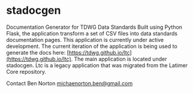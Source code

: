# stadocgen
Documentation Generator for TDWG Data Standards 
Built using Python Flask, the application transform a set of CSV files into data standards documentation pages. This application is currently under active development. The current iteration of the application is being used to generate the docs here: [https://tdwg.github.io/ltc](https://tdwg.github.io/ltc). The main application is located under stadocgen. Ltc is a legacy application that was migrated from the Latimer Core repository.

Contact
Ben Norton
michaenorton.ben@gmail.com
